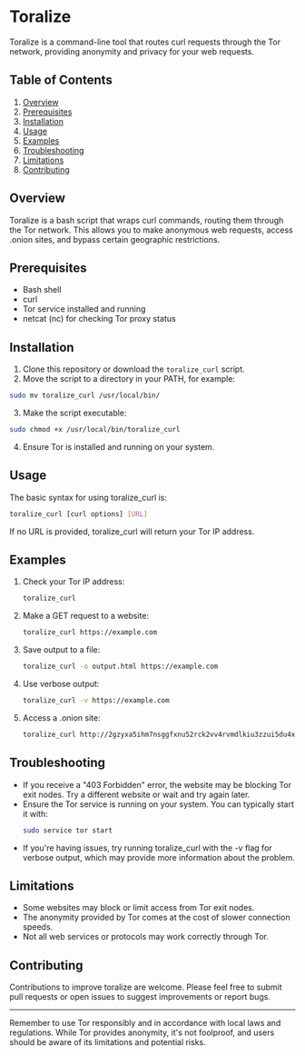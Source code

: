 # Toralize

Toralize is a command-line tool that routes curl requests through the Tor network, providing anonymity and privacy for your web requests.

## Table of Contents

1. [Overview](#overview)
2. [Prerequisites](#prerequisites)
3. [Installation](#installation)
4. [Usage](#usage)
5. [Examples](#examples)
6. [Troubleshooting](#troubleshooting)
7. [Limitations](#limitations)
8. [Contributing](#contributing)

## Overview

Toralize is a bash script that wraps curl commands, routing them through the Tor network. This allows you to make anonymous web requests, access .onion sites, and bypass certain geographic restrictions.

## Prerequisites

- Bash shell
- curl
- Tor service installed and running
- netcat (nc) for checking Tor proxy status

## Installation

1. Clone this repository or download the `toralize_curl` script.
2. Move the script to a directory in your PATH, for example:

```bash
sudo mv toralize_curl /usr/local/bin/
```

3. Make the script executable:

```bash
sudo chmod +x /usr/local/bin/toralize_curl
```

4. Ensure Tor is installed and running on your system.

## Usage

The basic syntax for using toralize_curl is:

```bash
toralize_curl [curl options] [URL]
```

If no URL is provided, toralize_curl will return your Tor IP address.

## Examples

1. Check your Tor IP address:
   ```bash
   toralize_curl
   ```

2. Make a GET request to a website:
   ```bash
   toralize_curl https://example.com
   ```

3. Save output to a file:
   ```bash
   toralize_curl -o output.html https://example.com
   ```

4. Use verbose output:
   ```bash
   toralize_curl -v https://example.com
   ```

5. Access a .onion site:
   ```bash
   toralize_curl http://2gzyxa5ihm7nsggfxnu52rck2vv4rvmdlkiu3zzui5du4xyclen53wid.onion
   ```

## Troubleshooting

- If you receive a "403 Forbidden" error, the website may be blocking Tor exit nodes. Try a different website or wait and try again later.
- Ensure the Tor service is running on your system. You can typically start it with:
  ```bash
  sudo service tor start
  ```
- If you're having issues, try running toralize_curl with the -v flag for verbose output, which may provide more information about the problem.

## Limitations

- Some websites may block or limit access from Tor exit nodes.
- The anonymity provided by Tor comes at the cost of slower connection speeds.
- Not all web services or protocols may work correctly through Tor.

## Contributing

Contributions to improve toralize are welcome. Please feel free to submit pull requests or open issues to suggest improvements or report bugs.

---

Remember to use Tor responsibly and in accordance with local laws and regulations. While Tor provides anonymity, it's not foolproof, and users should be aware of its limitations and potential risks.
